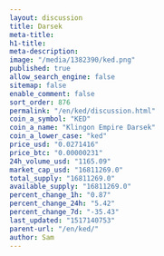 ```yaml
---
layout: discussion
title: Darsek
meta-title: 
h1-title: 
meta-description: 
image: "/media/1382390/ked.png"
published: true
allow_search_engine: false
sitemap: false
enable_comment: false
sort_order: 876
permalink: "/en/ked/discussion.html"
coin_a_symbol: "KED"
coin_a_name: "Klingon Empire Darsek"
coin_a_lower_case: "ked"
price_usd: "0.0271416"
price_btc: "0.00000231"
24h_volume_usd: "1165.09"
market_cap_usd: "16811269.0"
total_supply: "16811269.0"
available_supply: "16811269.0"
percent_change_1h: "0.87"
percent_change_24h: "5.42"
percent_change_7d: "-35.43"
last_updated: "1517140753"
parent-url: "/en/ked/"
author: Sam
---
```


